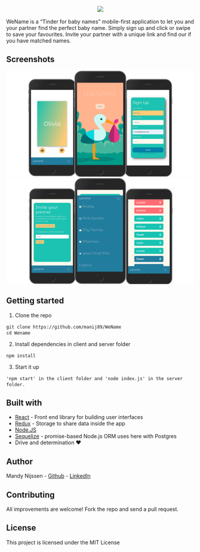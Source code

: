 <p align="center">
  <img src="images/logo-readme.png" />
</p>


WeName is a “Tinder for baby names” mobile-first application to let you and your partner find the perfect baby name.
Simply sign up and click or swipe to save your favourites. Invite your partner with a unique link and find our if you have matched names.

## Screenshots

<p align="center">
  <img src="images/screenshots-1.png" />
  <img src="images/screenshots-2.png" />
</p>



## Getting started

1. Clone the repo

```
git clone https://github.com/manij89/WeName
cd Wename
```

2. Install dependencies in client and server folder
```
npm install
```

3. Start it up
```
'npm start' in the client folder and 'node index.js' in the server folder.
```


## Built with

* [React](https://reactjs.org/) - Front end library for building user interfaces
* [Redux](https://redux.js.org) - Storage to share data inside the app
* [Node.JS](https://nodejs.org/en/)
* [Sequelize](https://sequelize.org/master/) - promise-based Node.js ORM uses here with Postgres
* Drive and determination ♥


## Author

Mandy Nijssen - [Github](https://github.com/manij89/) - [LinkedIn](https://www.linkedin.com/in/mandy-nijssen/)

## Contributing

All improvements are welcome! 
Fork the repo and send a pull request.



## License

This project is licensed under the MIT License